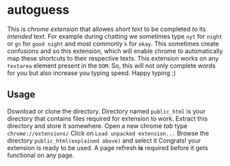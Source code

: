 autoguess
=========
This is *chrome extension* that allowes *short text* to be completed *to* its *intended text*. 
For example during chatting we sometimes type `nyt` for `night` or `gn` for `good night` and most commonly `k` for `okay`. 
This sometimes create confusions and so this extension, which will enable chrome to automatically map these shortcuts to their respective texts. 
This extension works on any `textarea` element present in the `DOM`. So, this will not only complete 
words for you but also increase you typing speed. 
Happy typing ;)

Usage
-----

  Download or clone the directory.
  Directory named `public_html` is your directory that contains files required for extension to work. Extract this directory
    and store it somewhere.
  Open a new chrome *tab*
  type `chrome://extensions/` 
  Click on `Load unpacked extension...`
  Browse the directory `public_html(explained above)` and select it
  Congrats! your extension is ready to be used. A page refresh **is** required before it gets functional on any page.


